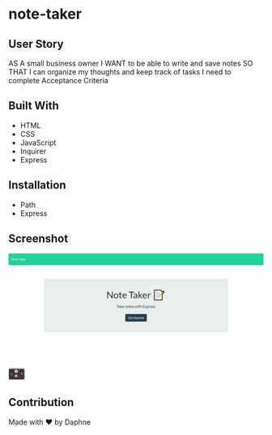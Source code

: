 # note-taker

## User Story
AS A small business owner
I WANT to be able to write and save notes
SO THAT I can organize my thoughts and keep track of tasks I need to complete
Acceptance Criteria

## Built With
* HTML
* CSS
* JavaScript
* Inquirer
* Express

## Installation
* Path
* Express

## Screenshot
![walkthrough video](./public/assets/images/screenshot.gif?raw=true "A walkthrough video demonstrating the functionality of the application")

## Contribution
Made with ❤️ by Daphne
